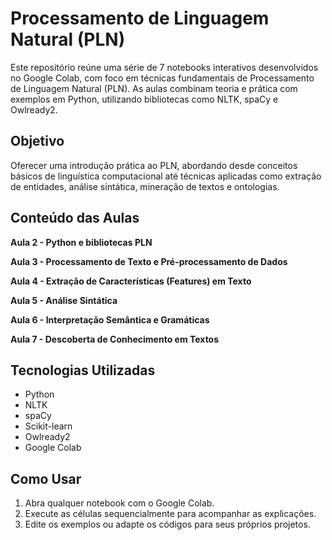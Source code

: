 # Processamento de Linguagem Natural (PLN)

Este repositório reúne uma série de 7 notebooks interativos desenvolvidos no Google Colab, com foco em técnicas fundamentais de Processamento de Linguagem Natural (PLN). As aulas combinam teoria e prática com exemplos em Python, utilizando bibliotecas como NLTK, spaCy e Owlready2.

## Objetivo

Oferecer uma introdução prática ao PLN, abordando desde conceitos básicos de linguística computacional até técnicas aplicadas como extração de entidades, análise sintática, mineração de textos e ontologias.

## Conteúdo das Aulas

**Aula 2 - Python e bibliotecas PLN**  

**Aula 3 - Processamento de Texto e Pré-processamento de Dados**  

**Aula 4 - Extração de Características (Features) em Texto**  

**Aula 5 - Análise Sintática**  

**Aula 6 - Interpretação Semântica e Gramáticas**  

**Aula 7 - Descoberta de Conhecimento em Textos**  


## Tecnologias Utilizadas

- Python
- NLTK
- spaCy
- Scikit-learn
- Owlready2
- Google Colab

## Como Usar

1. Abra qualquer notebook com o Google Colab.
2. Execute as células sequencialmente para acompanhar as explicações.
3. Edite os exemplos ou adapte os códigos para seus próprios projetos.


